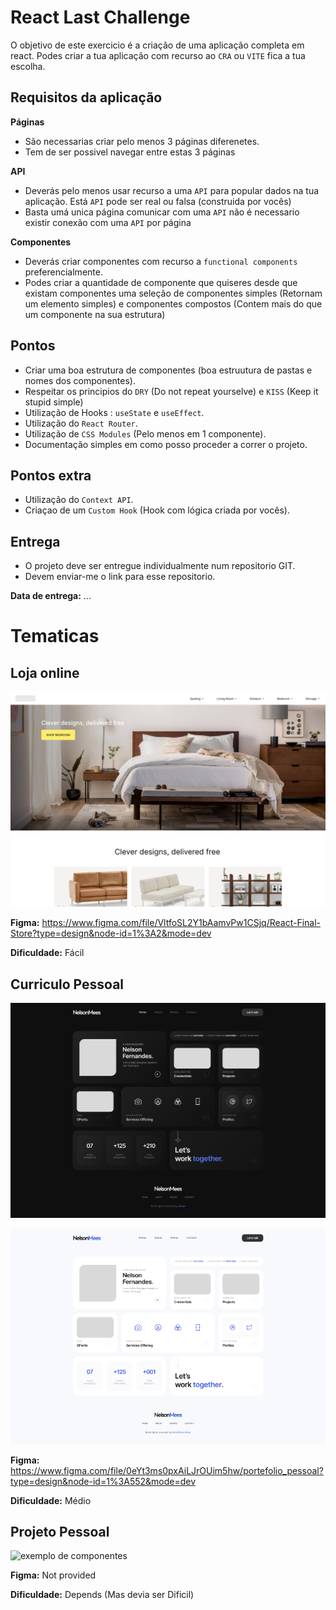 # React Last Challenge

O objetivo de este exercicio é a criação de uma aplicação completa em react.
Podes criar a tua aplicação com recurso ao `CRA` ou `VITE` fica a tua escolha.

## Requisitos da aplicação

**Páginas**

- São necessarias criar pelo menos 3 páginas diferenetes.
- Tem de ser possivel navegar entre estas 3 páginas

**API**

- Deverás pelo menos usar recurso a uma `API` para popular dados na tua aplicação. Está `API` pode ser real ou falsa (construida por vocês)
- Basta umá unica página comunicar com uma `API` não é necessario existir conexão com uma `API` por página

**Componentes**

- Deverás criar componentes com recurso a `functional components` preferencialmente.
- Podes criar a quantidade de componente que quiseres desde que existam componentes uma seleção de componentes simples (Retornam um elemento simples) e componentes compostos (Contem mais do que um componente na sua estrutura)

## Pontos

- Criar uma boa estrutura de componentes (boa estruutura de pastas e nomes dos componentes).
- Respeitar os principios do `DRY` (Do not repeat yourselve) e `KISS` (Keep it stupid simple)
- Utilização de Hooks : `useState` e `useEffect`.
- Utilização do `React Router`.
- Utilização de `CSS Modules` (Pelo menos em 1 componente).
- Documentação simples em como posso proceder a correr o projeto.

## Pontos extra

- Utilização do `Context API`.
- Criaçao de um `Custom Hook` (Hook com lógica criada por vocês).

## Entrega

- O projeto deve ser entregue individualmente num repositorio GIT.
- Devem enviar-me o link para esse repositorio.

**Data de entrega:** ...

# Tematicas

## **Loja online**

![exemplo de componentes](./images//homepage_desktop.png)

**Figma:** https://www.figma.com/file/VltfoSL2Y1bAamvPw1CSjq/React-Final-Store?type=design&node-id=1%3A2&mode=dev

**Dificuldade:** Fácil

## **Curriculo Pessoal**

![exemplo de componentes](./images/01_Home_dark.jpg)

![exemplo de componentes](./images/02_Home_light.jpg)

**Figma:** https://www.figma.com/file/0eYt3ms0pxAiLJrOUim5hw/portefolio_pessoal?type=design&node-id=1%3A552&mode=dev

**Dificuldade:** Médio

## **Projeto Pessoal**

![exemplo de componentes](https://media1.giphy.com/media/3oeSAz6FqXCKuNFX6o/giphy.gif?cid=790b7611cmk8haeig9cuqk9zx6b88m52u3umprbtr3hiwexc&ep=v1_gifs_search&rid=giphy.gif&ct=g)

**Figma:** Not provided

**Dificuldade:** Depends (Mas devia ser Dificil)
